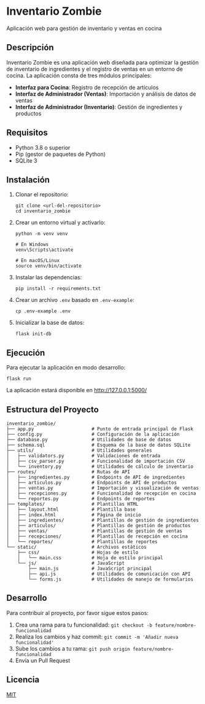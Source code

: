 # Inventario Zombie
Aplicación web para gestión de inventario y ventas en cocina

## Descripción

Inventario Zombie es una aplicación web diseñada para optimizar la gestión de inventario de ingredientes y el registro de ventas en un entorno de cocina. La aplicación consta de tres módulos principales:

- **Interfaz para Cocina**: Registro de recepción de artículos
- **Interfaz de Administrador (Ventas)**: Importación y análisis de datos de ventas
- **Interfaz de Administrador (Inventario)**: Gestión de ingredientes y productos

## Requisitos

- Python 3.8 o superior
- Pip (gestor de paquetes de Python)
- SQLite 3

## Instalación

1. Clonar el repositorio:
   ```
   git clone <url-del-repositorio>
   cd inventario_zombie
   ```

2. Crear un entorno virtual y activarlo:
   ```
   python -m venv venv
   
   # En Windows
   venv\Scripts\activate
   
   # En macOS/Linux
   source venv/bin/activate
   ```

3. Instalar las dependencias:
   ```
   pip install -r requirements.txt
   ```

4. Crear un archivo `.env` basado en `.env-example`:
   ```
   cp .env-example .env
   ```

5. Inicializar la base de datos:
   ```
   flask init-db
   ```

## Ejecución

Para ejecutar la aplicación en modo desarrollo:

```
flask run
```

La aplicación estará disponible en http://127.0.0.1:5000/

## Estructura del Proyecto

```
inventario_zombie/
├── app.py                     # Punto de entrada principal de Flask
├── config.py                  # Configuración de la aplicación
├── database.py                # Utilidades de base de datos
├── schema.sql                 # Esquema de la base de datos SQLite
├── utils/                     # Utilidades generales
│   ├── validators.py          # Validaciones de entrada
│   ├── csv_parser.py          # Funcionalidad de importación CSV
│   └── inventory.py           # Utilidades de cálculo de inventario
├── routes/                    # Rutas de API
│   ├── ingredientes.py        # Endpoints de API de ingredientes
│   ├── articulos.py           # Endpoints de API de productos
│   ├── ventas.py              # Importación y visualización de ventas
│   ├── recepciones.py         # Funcionalidad de recepción en cocina
│   └── reportes.py            # Endpoints de reportes
├── templates/                 # Plantillas HTML
│   ├── layout.html            # Plantilla base
│   ├── index.html             # Página de inicio
│   ├── ingredientes/          # Plantillas de gestión de ingredientes
│   ├── articulos/             # Plantillas de gestión de productos
│   ├── ventas/                # Plantillas de gestión de ventas
│   ├── recepciones/           # Plantillas de recepción en cocina
│   └── reportes/              # Plantillas de reportes
└── static/                    # Archivos estáticos
    ├── css/                   # Hojas de estilo
    │   └── main.css           # Hoja de estilo principal
    └── js/                    # JavaScript
        ├── main.js            # JavaScript principal
        ├── api.js             # Utilidades de comunicación con API
        └── forms.js           # Utilidades de manejo de formularios
```

## Desarrollo

Para contribuir al proyecto, por favor sigue estos pasos:

1. Crea una rama para tu funcionalidad: `git checkout -b feature/nombre-funcionalidad`
2. Realiza los cambios y haz commit: `git commit -m 'Añadir nueva funcionalidad'`
3. Sube los cambios a tu rama: `git push origin feature/nombre-funcionalidad`
4. Envía un Pull Request

## Licencia

[MIT](LICENSE)

